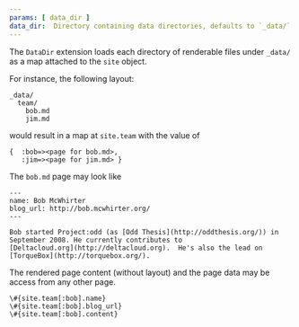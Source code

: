 ```yaml
---
params: [ data_dir ]
data_dir:  Directory containing data directories, defaults to `_data/` 
---
```


The `DataDir` extension loads each directory of renderable files
under `_data/` as a map attached to the `site` object.

For instance, the following layout:

    _data/
      team/
        bob.md
        jim.md

would result in a map at `site.team` with the value of

    {  :bob=><page for bob.md>,
       :jim=><page for jim.md> }

The `bob.md` page may look like

    ---
    name: Bob McWhirter
    blog_url: http://bob.mcwhirter.org/
    ---

    Bob started Project:odd (as [Odd Thesis](http://oddthesis.org/)) in September 2008. He currently contributes to 
    [Deltacloud.org](http://deltacloud.org).  He's also the lead on [TorqueBox](http://torquebox.org/).

The rendered page content (without layout) and the page
data may be access from any other page.

    \#{site.team[:bob].name}
    \#{site.team[:bob].blog_url}
    \#{site.team[:bob].content}

